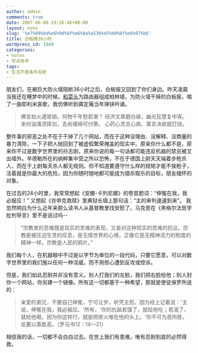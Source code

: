 ```yaml
---
author: admin
comments: true
date: 2007-06-08 19:26:46+00:00
layout: note
slug: '%e7%99%bd%e6%9d%bf%e6%8a%a536%e5%b0%8f%e6%97%b6'
title: 白板报36小时
wordpress_id: 1040
categories:
- notes
- 学点技术
tags:
- 生活不是条件反射
---
```


朋友们，在被巨大防火墙阻断36小时之后，白板报又回到了你们身边。昨天凌晨当我还在睡梦中的时候，[和菜头](http://www.hecaitou.net/?p=1651)为路由器组成柏林墙，为防火墙干掉的白板报，唱了一曲耶利米哀歌，我仿佛听到龚定庵当年弹铗吟诵。





<blockquote>佛言劫火遇皆销，何物千年怒若潮？ 
经济文章磨白昼，幽光狂慧复中宵。 
来何汹涌须挥剑，去尚缠绵可付箫。 
心药心灵总心病，寓言决欲就灯烧。</blockquote>





整件事的邪恶之处不在于干掉了几个网站，而在于这种没理由、没解释、没商量的暴力清除，一下子把人抛回到了被虚假繁荣掩盖的现实中。原来你什么都不是，原来你不过是数字世界里的孙志刚，原来你说的每一句话都可能违反机器的禁忌被叉出墙外。辛德勒所在的纳粹集中营之所以恐怖，不在于德国上尉天天端着步枪杀人，而在于上尉每天杀人都无规则。你不知道要遵守什么样的规矩才能不挨枪子，活着就是你最大的危险，因为你随时随地都可能成为猎杀取乐的目标，朋友缅怀的对象。

在过去的24小时里，我常常想起《安娜-卡列尼娜》的卷首题词：“伸冤在我，我必报应！” 又想起《肖申克救赎》里典狱长墙上那句话：“主的审判速速到来”。 我忽然明白为什么近年来那么读书人从基督教里找安慰了。马克思在《黑格尔法哲学批判导言》里不是说过吗--





<blockquote>“宗教里的苦难既是现实的苦难的表现，又是对这种现实的苦难的抗议。宗教是被压迫生灵的叹息，是无情世界的心境，正像它是无精神活力的制度的精神一样。宗教是人民的鸦片。”</blockquote>



我们每个人，在机器眼中不过是以字节为单位的一段代码，只要它愿意，可以对数字世界里的我们施以任何一种淫威，而不用担心遭到反攻或控诉。

但是，我们如此忍耐并非没有意义。别人打我们的左脸，我们把右脸给他；别人封你一个网站，你另建一个镜像。所有这一切都基于一种希望，那就是使徒保罗所说的：





<blockquote>亲爱的弟兄，不要自己伸冤，宁可让步，听凭主怒。因为经上记着说：'主说，伸冤在我，我必报应。'所有，'你的仇敌若饿了，就给他吃；若渴了，就给他喝。因为你这样行，就是把炭火堆在他的头上。'你不可为恶所胜，反要以善胜恶。（罗马书12：14～21） </blockquote>



相信我的话，一切都不会白白过去。在世上我们有患难，唯有忍耐到底的必然得救。
